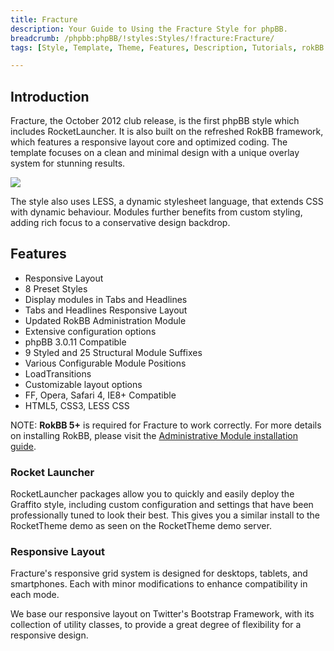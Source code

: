 ```yaml
---
title: Fracture
description: Your Guide to Using the Fracture Style for phpBB.
breadcrumb: /phpbb:phpBB/!styles:Styles/!fracture:Fracture/
tags: [Style, Template, Theme, Features, Description, Tutorials, rokBB 5]

---
```


Introduction
-----

Fracture, the October 2012 club release, is the first phpBB style which includes RocketLauncher. It is also built on the refreshed RokBB framework, which features a responsive layout core and optimized coding. The template focuses on a clean and minimal design with a unique overlay system for stunning results. 

![][style]

The style also uses LESS, a dynamic stylesheet language, that extends CSS with dynamic behaviour. Modules further benefits from custom styling, adding rich focus to a conservative design backdrop.

Features
-----

* Responsive Layout
* 8 Preset Styles
* Display modules in Tabs and Headlines
* Tabs and Headlines Responsive Layout
* Updated RokBB Administration Module
* Extensive configuration options
* phpBB 3.0.11 Compatible
* 9 Styled and 25 Structural Module Suffixes
* Various Configurable Module Positions
* LoadTransitions
* Customizable layout options
* FF, Opera, Safari 4, IE8+ Compatible
* HTML5, CSS3, LESS CSS

NOTE: **RokBB 5+** is required for Fracture to work correctly. For more details on installing RokBB, please visit the [Administrative Module installation guide][adminguide].

### Rocket Launcher

RocketLauncher packages allow you to quickly and easily deploy the Graffito style, including custom configuration and settings that have been professionally tuned to look their best. This gives you a similar install to the RocketTheme demo as seen on the RocketTheme demo server.

### Responsive Layout

Fracture's responsive grid system is designed for desktops, tablets, and smartphones. Each with minor modifications to enhance compatibility in each mode.

We base our responsive layout on Twitter's Bootstrap Framework, with its collection of utility classes, to provide a great degree of flexibility for a responsive design.

[adminguide]: ../../start/styles.md#installing-administrative-modules
[style]: assets/fracture.jpeg
[rokbridge]: http://www.rockettheme.com/extensions-joomla/rokbridge
